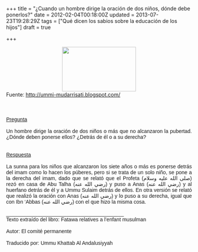 +++
title = "¿Cuando un hombre dirige la oración de dos niños, dónde debe ponerlos?"
date = 2012-02-04T00:18:00Z
updated = 2013-07-23T19:28:29Z
tags = ["Qué dicen los sabios sobre la educación de los hijos"]
draft = true

+++

<div dir="ltr" style="text-align: left;" trbidi="on"><div class="separator" style="clear: both; text-align: center;"><a href="http://4.bp.blogspot.com/-AjBJ7To04fM/TuFGkCweEYI/AAAAAAAAAeQ/4oiW2-8ByOs/s1600/bismillah.jpg" imageanchor="1" style="margin-left: 1em; margin-right: 1em;"><img border="0" src="http://4.bp.blogspot.com/-AjBJ7To04fM/TuFGkCweEYI/AAAAAAAAAeQ/4oiW2-8ByOs/s200/bismillah.jpg" height="121" width="200" /></a></div><div style="color: #444444; text-align: center;"></div>Fuente<span style="font-family: &quot;Trebuchet MS&quot;,sans-serif;">: </span><a href="http://ummi-mudarrisati.blogspot.com/">http://ummi-mudarrisati.blogspot.com/</a><br /><br /><div style="text-align: center;"><br /></div><span style="font-family: &quot;Trebuchet MS&quot;,sans-serif;"></span><br /><div class="separator" style="clear: both; text-align: center;"><span style="font-family: &quot;Trebuchet MS&quot;,sans-serif;"><a href="http://1.bp.blogspot.com/-vA9tEWxhGzc/TyxXOvn0MDI/AAAAAAAAAJY/lR47tFLnoMw/s1600/Dua.jpg" imageanchor="1" style="margin-left: 1em; margin-right: 1em;"></a></span></div><span style="font-family: &quot;Trebuchet MS&quot;,sans-serif;"><div style="text-align: justify;"><u>Pregunta</u><br /><br />Un hombre dirige la oración de dos niños o más que no alcanzaron la pubertad. ¿Dónde deben ponerse ellos? ¿Detrás de él o a su derecha?<br /><br /><u><br />Respuesta</u><br /><br />La sunna para los niños que alcanzaron los siete años o más es ponerse detrás del imam como lo hacen los púberes, pero si se trata de un solo niño, se pone a la derecha del imam, dado que se relató que el Profeta (صلى الله عليه وسلام) rezó en casa de Abu Talha (رضي الله عنه) y puso a Anas (رضي الله عنه) y al huerfano detrás de él y a Ummu Sulaim detrás de ellos. En otra versión se relató que realizó la oración con Anas (رضي الله عنه) y lo puso a su derecha, igual que con Ibn ‘Abbas (رضي الله عنه) con el que hizo la misma cosa.<br /><br />_________________________________________<br />Texto extraído del libro: Fatawa relatives a l’enfant musulman<br /><br />Autor: El comité permanente<br /><br />Traducido por: Ummu Khattab Al Andalusiyyah</div></span></div>

